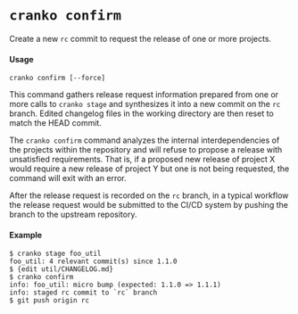 # `cranko confirm`

Create a new `rc` commit to request the release of one or more projects.

#### Usage

```
cranko confirm [--force]
```

This command gathers release request information prepared from one or more calls
to `cranko stage` and synthesizes it into a new commit on the `rc` branch.
Edited changelog files in the working directory are then reset to match the HEAD
commit.

The `cranko confirm` command analyzes the internal interdependencies of the
projects within the repository and will refuse to propose a release with
unsatisfied requirements. That is, if a proposed new release of project X would
require a new release of project Y but one is not being requested, the command
will exit with an error.

After the release request is recorded on the `rc` branch, in a typical workflow
the release request would be submitted to the CI/CD system by pushing the branch
to the upstream repository.

#### Example

```shell
$ cranko stage foo_util
foo_util: 4 relevant commit(s) since 1.1.0
$ {edit util/CHANGELOG.md}
$ cranko confirm
info: foo_util: micro bump (expected: 1.1.0 => 1.1.1)
info: staged rc commit to `rc` branch
$ git push origin rc
```
